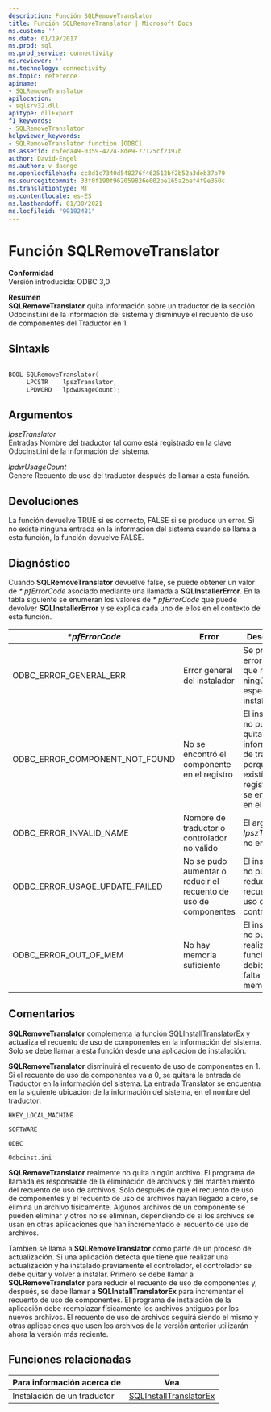 ```yaml
---
description: Función SQLRemoveTranslator
title: Función SQLRemoveTranslator | Microsoft Docs
ms.custom: ''
ms.date: 01/19/2017
ms.prod: sql
ms.prod_service: connectivity
ms.reviewer: ''
ms.technology: connectivity
ms.topic: reference
apiname:
- SQLRemoveTranslator
apilocation:
- sqlsrv32.dll
apitype: dllExport
f1_keywords:
- SQLRemoveTranslator
helpviewer_keywords:
- SQLRemoveTranslator function [ODBC]
ms.assetid: c6feda49-0359-4224-8de9-77125cf2397b
author: David-Engel
ms.author: v-daenge
ms.openlocfilehash: cc8d1c7340d548276f462512bf2b52a3deb37b79
ms.sourcegitcommit: 33f0f190f962059826e002be165a2bef4f9e350c
ms.translationtype: MT
ms.contentlocale: es-ES
ms.lasthandoff: 01/30/2021
ms.locfileid: "99192481"
---
```

# <a name="sqlremovetranslator-function"></a>Función SQLRemoveTranslator
**Conformidad**  
 Versión introducida: ODBC 3,0  
  
 **Resumen**  
 **SQLRemoveTranslator** quita información sobre un traductor de la sección Odbcinst.ini de la información del sistema y disminuye el recuento de uso de componentes del Traductor en 1.  
  
## <a name="syntax"></a>Sintaxis  
  
```cpp  
  
BOOL SQLRemoveTranslator(  
     LPCSTR    lpszTranslator,  
     LPDWORD   lpdwUsageCount);  
```  
  
## <a name="arguments"></a>Argumentos  
 *lpszTranslator*  
 Entradas Nombre del traductor tal como está registrado en la clave Odbcinst.ini de la información del sistema.  
  
 *lpdwUsageCount*  
 Genere Recuento de uso del traductor después de llamar a esta función.  
  
## <a name="returns"></a>Devoluciones  
 La función devuelve TRUE si es correcto, FALSE si se produce un error. Si no existe ninguna entrada en la información del sistema cuando se llama a esta función, la función devuelve FALSE.  
  
## <a name="diagnostics"></a>Diagnóstico  
 Cuando **SQLRemoveTranslator** devuelve false, se puede obtener un valor de *\* pfErrorCode* asociado mediante una llamada a **SQLInstallerError**. En la tabla siguiente se enumeran los valores de *\* pfErrorCode* que puede devolver **SQLInstallerError** y se explica cada uno de ellos en el contexto de esta función.  
  
|*\*pfErrorCode*|Error|Descripción|  
|---------------------|-----------|-----------------|  
|ODBC_ERROR_GENERAL_ERR|Error general del instalador|Se produjo un error en el que no había ningún error específico del instalador.|  
|ODBC_ERROR_COMPONENT_NOT_FOUND|No se encontró el componente en el registro|El instalador no pudo quitar la información de traductor porque no existía en el registro o no se encontró en el registro.|  
|ODBC_ERROR_INVALID_NAME|Nombre de traductor o controlador no válido|El argumento *lpszTranslator* no era válido.|  
|ODBC_ERROR_USAGE_UPDATE_FAILED|No se pudo aumentar o reducir el recuento de uso de componentes|El instalador no pudo reducir el recuento de uso del controlador.|  
|ODBC_ERROR_OUT_OF_MEM|No hay memoria suficiente|El instalador no pudo realizar la función debido a una falta de memoria.|  
  
## <a name="comments"></a>Comentarios  
 **SQLRemoveTranslator** complementa la función [SQLInstallTranslatorEx](../../../odbc/reference/syntax/sqlinstalltranslatorex-function.md) y actualiza el recuento de uso de componentes en la información del sistema. Solo se debe llamar a esta función desde una aplicación de instalación.  
  
 **SQLRemoveTranslator** disminuirá el recuento de uso de componentes en 1. Si el recuento de uso de componentes va a 0, se quitará la entrada de Traductor en la información del sistema. La entrada Translator se encuentra en la siguiente ubicación de la información del sistema, en el nombre del traductor:  
  
 `HKEY_LOCAL_MACHINE`  
  
 `SOFTWARE`  
  
 `ODBC`  
  
 `Odbcinst.ini`  
  
 **SQLRemoveTranslator** realmente no quita ningún archivo. El programa de llamada es responsable de la eliminación de archivos y del mantenimiento del recuento de uso de archivos. Solo después de que el recuento de uso de componentes y el recuento de uso de archivos hayan llegado a cero, se elimina un archivo físicamente. Algunos archivos de un componente se pueden eliminar y otros no se eliminan, dependiendo de si los archivos se usan en otras aplicaciones que han incrementado el recuento de uso de archivos.  
  
 También se llama a **SQLRemoveTranslator** como parte de un proceso de actualización. Si una aplicación detecta que tiene que realizar una actualización y ha instalado previamente el controlador, el controlador se debe quitar y volver a instalar. Primero se debe llamar a **SQLRemoveTranslator** para reducir el recuento de uso de componentes y, después, se debe llamar a **SQLInstallTranslatorEx** para incrementar el recuento de uso de componentes. El programa de instalación de la aplicación debe reemplazar físicamente los archivos antiguos por los nuevos archivos. El recuento de uso de archivos seguirá siendo el mismo y otras aplicaciones que usen los archivos de la versión anterior utilizarán ahora la versión más reciente.  
  
## <a name="related-functions"></a>Funciones relacionadas  
  
|Para información acerca de|Vea|  
|---------------------------|---------|  
|Instalación de un traductor|[SQLInstallTranslatorEx](../../../odbc/reference/syntax/sqlinstalltranslatorex-function.md)|

